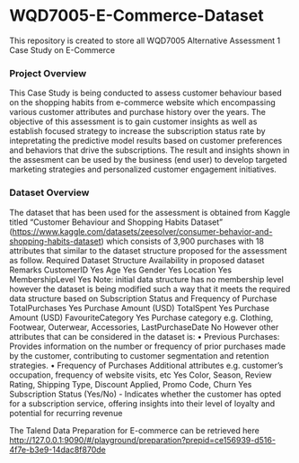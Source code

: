 # WQD7005-E-Commerce-Dataset
This repository is created to store all WQD7005 Alternative Assessment 1 Case Study on E-Commerce

### Project Overview
This Case Study is being conducted to assess customer behaviour based on the shopping habits from e-commerce website which encompassing various customer attributes and purchase history over the years. The objective of this assessment is to gain customer insights as well as establish focused strategy to increase the subscription status rate by intepretating the predictive model results based on customer preferences and behaviors that drive the subscriptions. The result and insights shown in the assesment can be used by the business (end user) to develop targeted marketing strategies and personalized customer engagement initiatives.

### Dataset Overview
The dataset that has been used for the assessment is obtained from Kaggle titled “Customer Behaviour and Shopping Habits Dataset” (https://www.kaggle.com/datasets/zeesolver/consumer-behavior-and-shopping-habits-dataset) which consists of  3,900 purchases with 18 attributes that similar to the dataset structure proposed for the assessment as follow. 
Required Dataset Structure	Availability in proposed dataset	Remarks
CustomerID	Yes	
Age	Yes	
Gender	Yes	
Location	Yes	
MembershipLevel	Yes	Note: initial data structure has no membership level however the dataset is being modified such a way that it meets the required data structure based on Subscription Status and Frequency of Purchase
TotalPurchases	Yes	Purchase Amount (USD)
TotalSpent	Yes	Purchase Amount (USD)
FavouriteCategory	Yes	Purchase category e.g. Clothing, Footwear, Outerwear, Accessories,
LastPurchaseDate	No	However other attributes that can be considered in the dataset is:
•	Previous Purchases: Provides information on the number or frequency of prior purchases made by the customer, contributing to customer segmentation and retention strategies.
•	Frequency of Purchases
Additional attributes e.g. customer’s occupation, frequency of website visits, etc	Yes	Color, Season, Review Rating, Shipping Type, Discount Applied, Promo Code, 
Churn	Yes	Subscription Status (Yes/No) - Indicates whether the customer has opted for a subscription service, offering insights into their level of loyalty and potential for recurring revenue


The Talend Data Preparation for E-commerce can be retrieved here http://127.0.0.1:9090/#/playground/preparation?prepid=ce156939-d516-4f7e-b3e9-14dac8f870de
